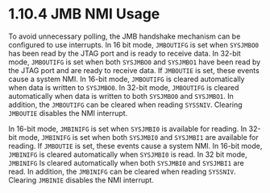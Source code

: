 # 1.10.4 JMB NMI Usage

To avoid unnecessary polling, the JMB handshake mechanism can be configured to use interrupts. In 16 bit mode,
`JMBOUTIFG` is set when `SYSJMBO0` has been read by the JTAG port and is ready to receive data. In 32-bit mode,
`JMBOUTIFG` is set when both `SYSJMBO0` and `SYSJMBO1` have been read by the JTAG port and are ready to receive data.
If `JMBOUTIE` is set, these events cause a system NMI. In 16-bit mode, `JMBOUTIFG` is cleared automatically when data
is written to `SYSJMBO0`. In 32-bit mode, `JMBOUTIFG` is cleared automatically when data is written to both `SYSJMBO0`
and `SYSJMBO1`. In addition, the `JMBOUTIFG` can be cleared when reading `SYSSNIV`. Clearing `JMBOUTIE` disables the
NMI interrupt.

In 16-bit mode, `JMBINIFG` is set when `SYSJMBI0` is available for reading. In 32-bit mode, `JMBINIFG` is set when both
`SYSJMBI0` and `SYSJMBI1` are available for reading. If `JMBOUTIE` is set, these events cause a system NMI. In
16-bit mode, `JMBINIFG` is cleared automatically when `SYSJMBI0` is read. In 32 bit mode, `JMBINIFG` Is cleared
automatically when both `SYSJMBI0` and `SYSJMBI1` are read. In addition, the `JMBINIFG` can be cleared when reading
`SYSSNIV`. Clearing `JMBINIE` disables the NMI interrupt.